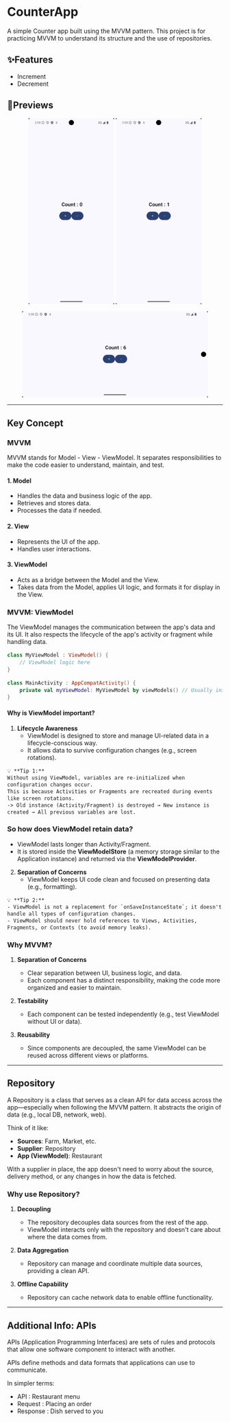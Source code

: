 # CounterApp
A simple Counter app built using the MVVM pattern.
This project is for practicing MVVM to understand its structure and the use of repositories.

## ✨Features
- Increment
- Decrement

## 📱Previews
<p align="center">
  <img src="https://github.com/Android-practice/Counter-App/blob/master/images/decrement.png" width="200"/>
  <img src="https://github.com/Android-practice/Counter-App/blob/master/images/increment.png" width="200"/>
</p>
<p align="center">
  <img src="https://github.com/Android-practice/Counter-App/blob/master/images/rotate.png" height="200"/>
</p>

---

## Key Concept

### MVVM
MVVM stands for Model - View - ViewModel.
It separates responsibilities to make the code easier to understand, maintain, and test.

#### 1. Model
- Handles the data and business logic of the app.
- Retrieves and stores data.
- Processes the data if needed.

#### 2. View
- Represents the UI of the app.
- Handles user interactions.

#### 3. ViewModel
- Acts as a bridge between the Model and the View.
- Takes data from the Model, applies UI logic, and formats it for display in the View.

### MVVM: ViewModel
The ViewModel manages the communication between the app's data and its UI.
It also respects the lifecycle of the app's activity or fragment while handling data.

```kotlin
class MyViewModel : ViewModel() {
    // ViewModel logic here
}
```

```kotlin
class MainActivity : AppCompatActivity() {
    private val myViewModel: MyViewModel by viewModels() // Usually initialized in an activity or fragment
}
```

#### Why is ViewModel important?
1. **Lifecycle Awareness**
   - ViewModel is designed to store and manage UI-related data in a lifecycle-conscious way.
   - It allows data to survive configuration changes (e.g., screen rotations).


```
💡 **Tip 1:**
Without using ViewModel, variables are re-initialized when configuration changes occur.
This is because Activities or Fragments are recreated during events like screen rotations.
-> Old instance (Activity/Fragment) is destroyed → New instance is created → All previous variables are lost.
```

### So how does ViewModel retain data?
- ViewModel lasts longer than Activity/Fragment.
- It is stored inside the **ViewModelStore** (a memory storage similar to the Application instance) and returned via the **ViewModelProvider**.


2. **Separation of Concerns**
   - ViewModel keeps UI code clean and focused on presenting data (e.g., formatting).


```
💡 **Tip 2:**
- ViewModel is not a replacement for `onSaveInstanceState`; it doesn't handle all types of configuration changes.
- ViewModel should never hold references to Views, Activities, Fragments, or Contexts (to avoid memory leaks).
```


### Why MVVM?
1. **Separation of Concerns**
   - Clear separation between UI, business logic, and data.
   - Each component has a distinct responsibility, making the code more organized and easier to maintain.

2. **Testability**
   - Each component can be tested independently (e.g., test ViewModel without UI or data).

3. **Reusability**
   - Since components are decoupled, the same ViewModel can be reused across different views or platforms.

---

## Repository
A Repository is a class that serves as a clean API for data access across the app—especially when following the MVVM pattern.
It abstracts the origin of data (e.g., local DB, network, web).

Think of it like:
- **Sources**: Farm, Market, etc.
- **Supplier**: Repository
- **App (ViewModel)**: Restaurant

With a supplier in place, the app doesn't need to worry about the source, delivery method, or any changes in how the data is fetched.

### Why use Repository?
1. **Decoupling**
   - The repository decouples data sources from the rest of the app.
   - ViewModel interacts only with the repository and doesn't care about where the data comes from.

2. **Data Aggregation**
   - Repository can manage and coordinate multiple data sources, providing a clean API.

3. **Offline Capability**
   - Repository can cache network data to enable offline functionality.

---

## Additional Info: APIs
APIs (Application Programming Interfaces) are sets of rules and protocols that allow one software component to interact with another.

APIs define methods and data formats that applications can use to communicate.

In simpler terms:
- API : Restaurant menu
- Request : Placing an order
- Response : Dish served to you
